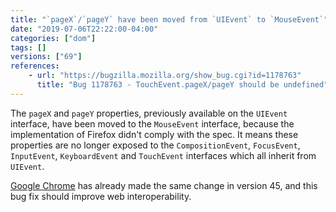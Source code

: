 ```yaml
---
title: "`pageX`/`pageY` have been moved from `UIEvent` to `MouseEvent`"
date: "2019-07-06T22:22:00-04:00"
categories: ["dom"]
tags: []
versions: ["69"]
references:
    - url: "https://bugzilla.mozilla.org/show_bug.cgi?id=1178763"
      title: "Bug 1178763 - TouchEvent.pageX/pageY should be undefined"
---
```

The `pageX` and `pageY` properties, previously available on the `UIEvent` interface, have been moved to the `MouseEvent` interface, because the implementation of Firefox didn't comply with the spec. It means these properties are no longer exposed to the `CompositionEvent`, `FocusEvent`, `InputEvent`, `KeyboardEvent` and `TouchEvent` interfaces which all inherit from `UIEvent`.

[Google Chrome](https://groups.google.com/a/chromium.org/d/topic/blink-dev/pcMwyHRhbCU/discussion) has already made the same change in version 45, and this bug fix should improve web interoperability.
